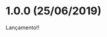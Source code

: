 [comment]: # '@label @portinari/portinari-code-editor'
[comment]: # '@link release-notes/po-code-editor'
[comment]: # '@orderBy 12'
[comment]: # '@topics Estrutura, Novos componentes, Novas funcionalidades, Melhorias, Bugs corrigidos, **Dependências**, **BREAKING CHANGES**, **CÓDIGOS DEPRECIADOS**'

# 1.0.0 (25/06/2019)

Lançamento!!
